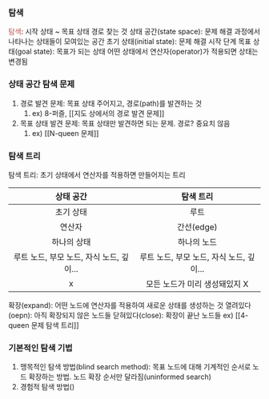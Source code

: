 ### 탐색
<font color="#c0504d">탐색</font>: 시작 상태 ~ 목표 상태 경로 찾는 것
상태 공간(state space): 문제 해결 과정에서 나타나는 상태들이 모여있는 공간
초기 상태(initial state): 문제 해결 시작 단계
목표 상태(goal state): 목표가 되는 상태
어떤 상태에서 연산자(operator)가 적용되면 상태는 변경됨

### 상태 공간 탐색 문제
1. 경로 발견 문제: 목표 상태 주어지고, 경로(path)를 발견하는 것
	1. ex) 8-퍼즐, [[지도 상에서의 경로 발견 문제]]
2. 목표 상태 발견 문제: 목표 상태만 발견하면 되는 문제. 경로? 중요치 않음
	1. ex) [[N-queen 문제]]

### 탐색 트리
탐색 트리: 초기 상태에서 연산자를 적용하면 만들어지는 트리

|                상태 공간                 |                탐색 트리                 |
|:----------------------------------------:|:----------------------------------------:|
|                초기 상태                 |                   루트                   |
|                  연산자                  |                간선(edge)                |
|               하나의 상태                |               하나의 노드                |
| 루트 노드, 부모 노드, 자식 노드, 깊이... | 루트 노드, 부모 노드, 자식 노드, 깊이... |
|                    x                     |      모든 노드가 미리 생성돼있지 X       |

확장(expand): 어떤 노드에 연산자를 적용하여 새로운 상태를 생성하는 것
열려있다(oepn): 아직 확장되지 않은 노드들
닫혀있다(close): 확장이 끝난 노드들
ex) [[4-queen 문제 탐색 트리]]

### 기본적인 탐색 기법
1. 맹목적인 탐색 방법(blind search method): 목표 노드에 대해 기계적인 순서로 노드 확장하는 방법. 노드 확장 순서만 달라짐(uninformed search)
2. 경험적 탐색 방법()